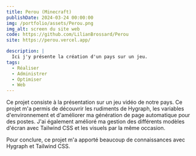 ```yaml
---
title: Perou (Minecraft)
publishDate: 2024-03-24 00:00:00
img: /portfolio/assets/Perou.png
img_alt: screen du site web
code: https://github.com/LilianBrossard/Perou
site: https://perou.vercel.app/

description: |
  Ici j'y présente la création d'un pays sur un jeu.
tags:
  - Réaliser
  - Administrer
  - Optimiser
  - Web
---
```


Ce projet consiste à la présentation sur un jeu vidéo de notre pays.
Ce projet m'a permis de découvrir les rudiments de Hygraph, les variables d'environnement et d'améliorer ma génération de page automatique pour des postes.
J'ai également amélioré ma gestion des différents modèles d'écran avec Tailwind CSS et les visuels par la même occasion.

Pour conclure, ce projet m'a apporté beaucoup de connaissances avec Hygraph et Tailwind CSS.